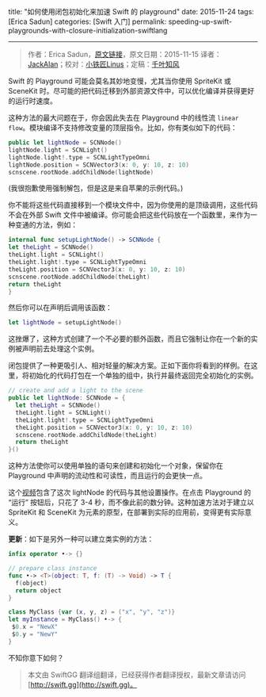 title: "如何使用闭包初始化来加速 Swift 的 playground"
date: 2015-11-24
tags: [Erica Sadun]
categories: [Swift 入门]
permalink: speeding-up-swift-playgrounds-with-closure-initialization-swiftlang

---
> 作者：Erica Sadun，[原文链接](http://ericasadun.com/2015/11/15/speeding-up-swift-playgrounds-with-closure-initialization-swiftlang/)，原文日期：2015-11-15
> 译者：[JackAlan](http://ijack.pw/)；校对：[小铁匠Linus](http://weibo.com/linusling)；定稿：[千叶知风](http://weibo.com/xiaoxxiao)
  







<!--此处开始正文-->

Swift 的 Playground 可能会莫名其妙地变慢，尤其当你使用 SpriteKit 或 SceneKit 时。尽可能的把代码迁移到外部资源文件中，可以优化编译并获得更好的运行时速度。

<!--more-->

这种方法的最大问题在于，你会因此失去在 Playground 中的线性流 `linear flow`。模块编译不支持修改变量的顶层指令。比如，你有类似如下的代码：

```swift
public let lightNode = SCNNode()
lightNode.light = SCNLight()
lightNode.light!.type = SCNLightTypeOmni
lightNode.position = SCNVector3(x: 0, y: 10, z: 10)
scnscene.rootNode.addChildNode(lightNode)
```

(我很抱歉使用强制解包，但是这是来自苹果的示例代码。)

你不能将这些代码直接移到一个模块文件中，因为你使用的是顶级调用，这些代码不会在外部 Swift 文件中被编译。你可能会把这些代码放在一个函数里，来作为一种变通的方法，例如：

```swift
internal func setupLightNode() -> SCNNode {
let theLight = SCNNode()
theLight.light = SCNLight()
theLight.light!.type = SCNLightTypeOmni
theLight.position = SCNVector3(x: 0, y: 10, z: 10)
scnscene.rootNode.addChildNode(theLight)
return theLight
}
```

然后你可以在声明后调用该函数：

```swift
let lightNode = setupLightNode()
```

这挫爆了，这种方式创建了一个不必要的额外函数，而且它强制让你在一个新的实例被声明前去处理这个实例。

闭包提供了一种更吸引人、相对轻量的解决方案。正如下面你将看到的样例。在这里，将初始化的代码打包在一个单独的组中，执行并最终返回完全初始化的实例。

```swift
// create and add a light to the scene
public let lightNode: SCNNode = {
  let theLight = SCNNode()
  theLight.light = SCNLight()
  theLight.light!.type = SCNLightTypeOmni
  theLight.position = SCNVector3(x: 0, y: 10, z: 10)
  scnscene.rootNode.addChildNode(theLight)
  return theLight
}()
```

这种方法使你可以使用单独的语句来创建和初始化一个对象，保留你在 Playground 中声明的流动性和可读性，而且运行的会更快一点。

这个[视频](https://vid.me/BrPC)包含了这次 lightNode 的代码与其他设置操作。在点击 Playground 的 “运行” 按钮后，只花了 3-4 秒，而不像此前的数分钟。这种加速方法对于建立以 SpriteKit 和 SceneKit 为元素的原型，在部署到实际的应用前，变得更有实际意义。

**更新**：如下是另外一种可以建立类实例的方法：

```swift
infix operator •-> {}

// prepare class instance
func •-> <T>(object: T, f: (T) -> Void) -> T {
  f(object)
  return object
}

class MyClass {var (x, y, z) = ("x", "y", "z")}
let myInstance = MyClass() •-> {
 $0.x = "NewX"
 $0.y = "NewY"
}
```

不知你意下如何？
> 本文由 SwiftGG 翻译组翻译，已经获得作者翻译授权，最新文章请访问 [http://swift.gg](http://swift.gg)。
